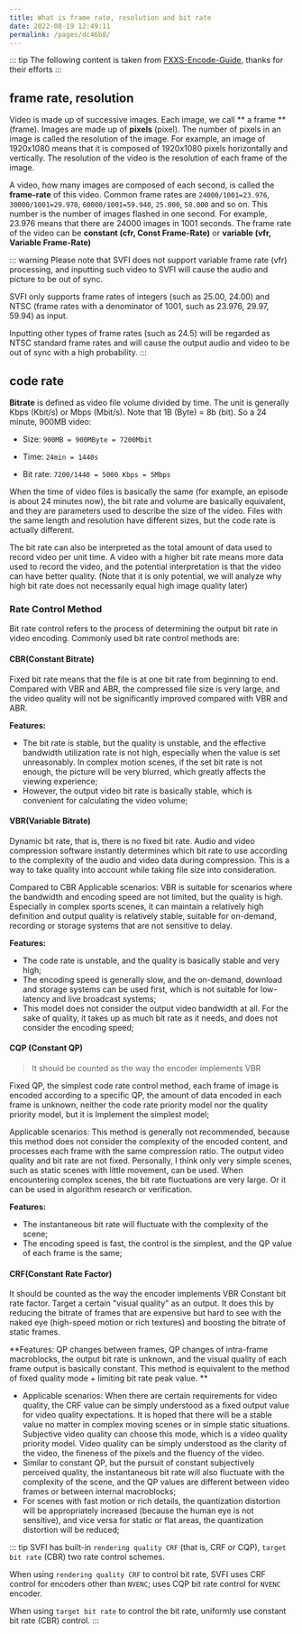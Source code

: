 ```yaml
---
title: What is frame rate, resolution and bit rate
date: 2022-08-19 12:49:11
permalink: /pages/dc46b8/
---
```


::: tip
The following content is taken from [FXXS-Encode-Guide](https://github.com/ted423/FXXS-Encode-Guide), thanks for their efforts
:::

## frame rate, resolution

Video is made up of successive images. Each image, we call ** a frame ** (frame). Images are made up of **pixels** (pixel). The number of pixels in an image is called the resolution of the image. For example, an image of 1920x1080 means that it is composed of 1920x1080 pixels horizontally and vertically. The resolution of the video is the resolution of each frame of the image.

A video, how many images are composed of each second, is called the **frame-rate** of this video. Common frame rates are `24000/1001=23.976`, `30000/1001=29.970`, `60000/1001=59.940`, `25.000`, `50.000` and so on. This number is the number of images flashed in one second. For example, 23.976 means that there are 24000 images in 1001 seconds. The frame rate of the video can be **constant (cfr, Const Frame-Rate)** or **variable (vfr, Variable Frame-Rate)**

::: warning
Please note that SVFI does not support variable frame rate (vfr) processing, and inputting such video to SVFI will cause the audio and picture to be out of sync.

SVFI only supports frame rates of integers (such as 25.00, 24.00) and NTSC (frame rates with a denominator of 1001, such as 23.976, 29.97, 59.94) as input.

Inputting other types of frame rates (such as 24.5) will be regarded as NTSC standard frame rates and will cause the output audio and video to be out of sync with a high probability.
:::


## code rate

**Bitrate** is defined as video file volume divided by time. The unit is generally Kbps (Kbit/s) or Mbps (Mbit/s). Note that 1B (Byte) = 8b (bit). So a 24 minute, 900MB video:

- Size: `900MB = 900MByte = 7200Mbit`

- Time: `24min = 1440s`

- Bit rate: `7200/1440 = 5000 Kbps = 5Mbps`

When the time of video files is basically the same (for example, an episode is about 24 minutes now), the bit rate and volume are basically equivalent, and they are parameters used to describe the size of the video. Files with the same length and resolution have different sizes, but the code rate is actually different.

The bit rate can also be interpreted as the total amount of data used to record video per unit time. A video with a higher bit rate means more data used to record the video, and the potential interpretation is that the video can have better quality. (Note that it is only potential, we will analyze why high bit rate does not necessarily equal high image quality later)

### Rate Control Method

Bit rate control refers to the process of determining the output bit rate in video encoding. Commonly used bit rate control methods are:

#### CBR(Constant Bitrate)

Fixed bit rate means that the file is at one bit rate from beginning to end. Compared with VBR and ABR, the compressed file size is very large, and the video quality will not be significantly improved compared with VBR and ABR.

**Features:**

- The bit rate is stable, but the quality is unstable, and the effective bandwidth utilization rate is not high, especially when the value is set unreasonably. In complex motion scenes, if the set bit rate is not enough, the picture will be very blurred, which greatly affects the viewing experience;
- However, the output video bit rate is basically stable, which is convenient for calculating the video volume;

#### VBR(Variable Bitrate)

Dynamic bit rate, that is, there is no fixed bit rate. Audio and video compression software instantly determines which bit rate to use according to the complexity of the audio and video data during compression. This is a way to take quality into account while taking file size into consideration.

Compared to CBR
Applicable scenarios: VBR is suitable for scenarios where the bandwidth and encoding speed are not limited, but the quality is high. Especially in complex sports scenes, it can maintain a relatively high definition and output quality is relatively stable, suitable for on-demand, recording or storage systems that are not sensitive to delay.

**Features:**

- The code rate is unstable, and the quality is basically stable and very high;
- The encoding speed is generally slow, and the on-demand, download and storage systems can be used first, which is not suitable for low-latency and live broadcast systems;
- This model does not consider the output video bandwidth at all. For the sake of quality, it takes up as much bit rate as it needs, and does not consider the encoding speed;

#### CQP (Constant QP)

> It should be counted as the way the encoder implements VBR

Fixed QP, the simplest code rate control method, each frame of image is encoded according to a specific QP, the amount of data encoded in each frame is unknown, neither the code rate priority model nor the quality priority model, but it is Implement the simplest model;

Applicable scenarios: This method is generally not recommended, because this method does not consider the complexity of the encoded content, and processes each frame with the same compression ratio. The output video quality and bit rate are not fixed. Personally, I think only very simple scenes, such as static scenes with little movement, can be used. When encountering complex scenes, the bit rate fluctuations are very large. Or it can be used in algorithm research or verification.

**Features:**

- The instantaneous bit rate will fluctuate with the complexity of the scene;
- The encoding speed is fast, the control is the simplest, and the QP value of each frame is the same;

#### **CRF(Constant Rate Factor)**

It should be counted as the way the encoder implements VBR
Constant bit rate factor. Target a certain "visual quality" as an output. It does this by reducing the bitrate of frames that are expensive but hard to see with the naked eye (high-speed motion or rich textures) and boosting the bitrate of static frames.

**Features: QP changes between frames, QP changes of intra-frame macroblocks, the output bit rate is unknown, and the visual quality of each frame output is basically constant. This method is equivalent to the method of fixed quality mode + limiting bit rate peak value. **

- Applicable scenarios: When there are certain requirements for video quality, the CRF value can be simply understood as a fixed output value for video quality expectations. It is hoped that there will be a stable value no matter in complex moving scenes or in simple static situations. Subjective video quality can choose this mode, which is a video quality priority model. Video quality can be simply understood as the clarity of the video, the fineness of the pixels and the fluency of the video.
- Similar to constant QP, but the pursuit of constant subjectively perceived quality, the instantaneous bit rate will also fluctuate with the complexity of the scene, and the QP values ​​are different between video frames or between internal macroblocks;
- For scenes with fast motion or rich details, the quantization distortion will be appropriately increased (because the human eye is not sensitive), and vice versa for static or flat areas, the quantization distortion will be reduced;

::: tip
SVFI has built-in `rendering quality CRF` (that is, CRF or CQP), `target bit rate` (CBR) two rate control schemes.

When using `rendering quality CRF` to control bit rate, SVFI uses CRF control for encoders other than `NVENC`; uses CQP bit rate control for `NVENC` encoder.

When using `target bit rate` to control the bit rate, uniformly use constant bit rate (CBR) control.
:::